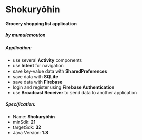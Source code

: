 # Shokuryōhin
#### Grocery shopping list application
##### by mumulemouton


##### Application:

- use several **Activity** components
- use **Intent** for navigation
- save key-value data with **SharedPreferences**
- save data with **SQLite**
- save data with **Firebase**
- login and register using **Firebase Authentication**
- use **Broadcast Receiver** to send data to another application

##### Specification:

- Name: **Shokuryōhin**
- minSdk: **21**
- targetSdk: **32**
- Java Version: **1.8**
